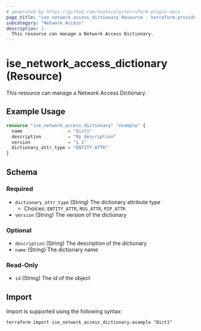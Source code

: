 ```yaml
---
# generated by https://github.com/hashicorp/terraform-plugin-docs
page_title: "ise_network_access_dictionary Resource - terraform-provider-ise"
subcategory: "Network Access"
description: |-
  This resource can manage a Network Access Dictionary.
---
```


# ise_network_access_dictionary (Resource)

This resource can manage a Network Access Dictionary.

## Example Usage

```terraform
resource "ise_network_access_dictionary" "example" {
  name                 = "Dict1"
  description          = "My description"
  version              = "1.1"
  dictionary_attr_type = "ENTITY_ATTR"
}
```

<!-- schema generated by tfplugindocs -->
## Schema

### Required

- `dictionary_attr_type` (String) The dictionary attribute type
  - Choices: `ENTITY_ATTR`, `MSG_ATTR`, `PIP_ATTR`
- `version` (String) The version of the dictionary

### Optional

- `description` (String) The description of the dictionary
- `name` (String) The dictionary name

### Read-Only

- `id` (String) The id of the object

## Import

Import is supported using the following syntax:

```shell
terraform import ise_network_access_dictionary.example "Dict1"
```
